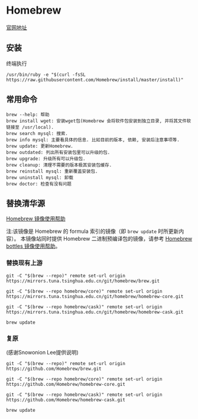 # Homebrew

[官网地址](https://brew.sh/index_zh-cn)

## 安装

终端执行

```shell
/usr/bin/ruby -e "$(curl -fsSL https://raw.githubusercontent.com/Homebrew/install/master/install)"
```

## 常用命令

```shell
brew --help: 帮助
brew install wget: 安装wget包(Homebrew 会将软件包安装到独立目录, 并将其文件软链接至 /usr/local).
brew search mysql: 搜索.
brew info mysql: 主要看具体的信息. 比如目前的版本, 依赖, 安装后注意事项等.
brew update: 更新Homebrew.
brew outdated: 列出所有安装包里可以升级的包.
brew upgrade: 升级所有可以升级包.
brew cleanup: 清理不需要的版本极其安装包缓存.
brew reinstall mysql: 重新覆盖安装包.
brew uninstall mysql: 卸载
brew doctor: 检查有没有问题
```

## 替换清华源

[Homebrew 镜像使用帮助](https://mirrors.tuna.tsinghua.edu.cn/help/homebrew/)

注:该镜像是 Homebrew 的 formula 索引的镜像（即 `brew update` 时所更新内容）。
本镜像站同时提供 Homebrew 二进制预编译包的镜像，请参考 [Homebrew bottles 镜像使用帮助](https://mirrors.tuna.tsinghua.edu.cn/help/homebrew-bottles/)。

### 替换现有上游

```shell
git -C "$(brew --repo)" remote set-url origin https://mirrors.tuna.tsinghua.edu.cn/git/homebrew/brew.git

git -C "$(brew --repo homebrew/core)" remote set-url origin https://mirrors.tuna.tsinghua.edu.cn/git/homebrew/homebrew-core.git

git -C "$(brew --repo homebrew/cask)" remote set-url origin https://mirrors.tuna.tsinghua.edu.cn/git/homebrew/homebrew-cask.git

brew update
```

### 复原

(感谢Snowonion Lee提供说明)

```shell
git -C "$(brew --repo)" remote set-url origin https://github.com/Homebrew/brew.git

git -C "$(brew --repo homebrew/core)" remote set-url origin https://github.com/Homebrew/homebrew-core.git

git -C "$(brew --repo homebrew/cask)" remote set-url origin https://github.com/Homebrew/homebrew-cask.git

brew update
```
